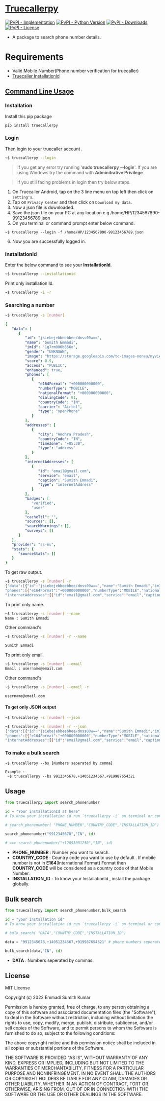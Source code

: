 # [Truecallerpy](https://github.com/sumithemmadi/truecallerpy)

[![PyPI - Implementation](https://img.shields.io/pypi/v/truecallerpy?style=flat-square)](https://pypi.org/project/truecallerpy)
[![PyPI - Python Version](https://img.shields.io/pypi/pyversions/truecallerpy?style=flat-square)](https://pypi.org/project/truecallerpy)
[![PyPI - Downloads](https://img.shields.io/pypi/dm/truecallerpy?style=flat-square)](https://pypistats.org/packages/truecallerpy)
[![PyPI - License](https://img.shields.io/pypi/l/truecallerpy?style=flat-square)](https://github.com/sumithemmadi/truecallerpy/edit/main/LICENSE.md)


- A  package to search phone number details.</p>


# Requirements

* Valid Mobile Number(Phone number verification for truecaller)
* [Truecaller InstallationId](https://github.com/sumithemmadi/truecallerpy#InstallationId)

## [Command Line Usage](https://github.com/sumithemmadi/truecallerpy)

### Installation

Install this pip package

```bash
pip install truecallerpy
```

### Login

Then  login to your truecaller account .

```bash
~$ truecallerpy --login
```

> If you get any error try running '**sudo truecallerpy --login**'. If you are using Windows try the command with **Adminitrative Privilege**.

> If you still facing problems in login then try below steps.

   1. On Truecaller Android, tap on the 3 line menu on top left then click on `setting's`.
   2. Tap on `Privacy Center` and then click on `Download my data`.
   3. Now a json file is downloaded. 
   4. Save the json file on your PC at any location e.g /home/HP/1234567890-99123456789.json
   5. On you terminal or command prompt enter below command.
   ```
   ~$ truecallerpy --login -f /home/HP/1234567890-99123456789.json
   ```
   6. Now you are successfully logged in.


### InstallationId

Enter the below command to see your **InstallationId**.

```bash
~$ truecallerpy --installationid
```

Print only installation Id.

```bash
~$ truecallerpy -i -r
```

### Searching a number

```bash
~$ truecallerpy -s [number]
```

```yaml
{
   "data": [
      {
         "id": "jsiebejebbeebhee/dnss00w==",
         "name": "Sumith Emmadi",
         "imId": "1g7rm006b356o",
         "gender": "UNKNOWN",
         "image": "https://storage.googleapis.com/tc-images-noneu/myview/1/jdvdidbdhvdjdvddbkdbeiebeieb",
         "score": 0.9,
         "access": "PUBLIC",
         "enhanced": true,
         "phones": [
            {
               "e164Format": "+000000000000",
               "numberType": "MOBILE",
               "nationalFormat": "+000000000000",
               "dialingCode": 91,
               "countryCode": "IN",
               "carrier": "Airtel",
               "type": "openPhone"
            }
         ],
         "addresses": [
            {
               "city": "Andhra Pradesh",
               "countryCode": "IN",
               "timeZone": "+05:30",
               "type": "address"
            }
         ],
         "internetAddresses": [
            {
               "id": "email@gmail.com",
               "service": "email",
               "caption": "Sumith Emmadi",
               "type": "internetAddress"
            }
         ],
         "badges": [
            "verified",
            "user"
         ],
         "cacheTtl": "",
         "sources": [],
         "searchWarnings": [],
         "surveys": []
      }
   ],
   "provider": "ss-nu",
   "stats": {
      "sourceStats": []
   }
}
```

To get raw output.

```bash
~$ truecallerpy -s [number] -r
{"data":[{"id":"jsiebejebbeebhee/dnss00w==","name":"Sumith Emmadi","imId":"1g7rm006b356o","gender":"UNKNOWN","image":"https://storage.googleapis.com/tc-images-noneu/myview/1/jdvdidbdhvdjdvddbkdbeiebeieb","score":0.9,"access":"PUBLIC","enhanced":true,
"phones":[{"e164Format":"+000000000000","numberType":"MOBILE","nationalFormat":"+000000000000","dialingCode":91,"countryCode":"IN","carrier":"Airtel","type":"openPhone"}],"addresses":[{"city":"Andhra Pradesh","countryCode":"IN","timeZone":"+05:30","type":"address"}],
"internetAddresses":[{"id":"email@gmail.com","service":"email","caption":"Sumith Emmadi","type":"internetAddress"}],"badges":["verified","user"],"cacheTtl":"","sources":[],"searchWarnings":[],"surveys":[]}],"provider":"ss-nu","stats":{"sourceStats":[]}}
```


To print only name.

```bash
~$ truecallerpy -s [number] --name
Name : Sumith Emmadi
```

Other command's

```bash
~$ truecallerpy -s [number] -r --name

Sumith Emmadi
```

To print only email.

```bash
~$ truecallerpy -s [number] --email
Email : username@email.com
```

Other command's

```bash
~$ truecallerpy -s [number] --email -r 

username@email.com
```


#### To get only JSON output

```bash
~$ truecallerpy -s [number] --json
```
```bash
~$ truecallerpy -s [number] -r --json
{"data":[{"id":"jsiebejebbeebhee/dnss00w==","name":"Sumith Emmadi","imId":"1g7rm006b356o","gender":"UNKNOWN","image":"https://storage.googleapis.com/tc-images-noneu/myview/1/jdvdidbdhvdjdvddbkdbeiebeieb","score":0.9,"access":"PUBLIC","enhanced":true,
"phones":[{"e164Format":"+000000000000","numberType":"MOBILE","nationalFormat":"+000000000000","dialingCode":91,"countryCode":"IN","carrier":"Airtel","type":"openPhone"}],"addresses":[{"city":"Andhra Pradesh","countryCode":"IN","timeZone":"+05:30","type":"address"}],
"internetAddresses":[{"id":"email@gmail.com","service":"email","caption":"Sumith Emmadi","type":"internetAddress"}],"badges":["verified","user"],"cacheTtl":"","sources":[],"searchWarnings":[],"surveys":[]}],"provider":"ss-nu","stats":{"sourceStats":[]}}
```

### To make a bulk search 

```
~$ truecallerpy --bs [Numbers seperated by comma]
```

```
Example : 
 ~$ truecallerpy --bs 9912345678,+14051234567,+919987654321
```


## Usage 

```python
from truecallerpy import search_phonenumber

id = "Your installationId at here"
# To know your installation id run `truecallerpy -i` on terminal or command prompt

# search_phonenumber( "PHONE_NUMBER","COUNTRY_CODE","INSTALLATION_ID")

search_phonenumber("9912345678","IN", id)

# ==> search_phonenumber("+12093031250","IN", id)

```

* **PHONE_NUMBER** : Number you want to search.
* **COUNTRY_CODE** : Country code you want to use by default . If mobile number is not in **E164**(International Format) Format then **COUNTRY_CODE** will be considered as a country code of that Mobile Number.
* **INSTALLATION_ID** : To know your InstallationId , install the package globally.

## Bulk search


```python
from truecallerpy import search_phonenumber,bulk_search

id = "your installation id"
# To know your installation id run `truecallerpy -i` on terminal or command prompt

# bulk_search( "DATA","COUNTRY_CODE","INSTALLATION_ID") 

data = "9912345678,+14051234567,+919987654321" # phone numbers seperated by commas

bulk_search(data,"IN", id)
```
* **DATA** : Numbers seperated by commas.

## License

MIT License

Copyright (c) 2022 Emmadi Sumith Kumar

Permission is hereby granted, free of charge, to any person obtaining a copy
of this software and associated documentation files (the "Software"), to deal
in the Software without restriction, including without limitation the rights
to use, copy, modify, merge, publish, distribute, sublicense, and/or sell
copies of the Software, and to permit persons to whom the Software is
furnished to do so, subject to the following conditions:

The above copyright notice and this permission notice shall be included in all
copies or substantial portions of the Software.

THE SOFTWARE IS PROVIDED "AS IS", WITHOUT WARRANTY OF ANY KIND, EXPRESS OR
IMPLIED, INCLUDING BUT NOT LIMITED TO THE WARRANTIES OF MERCHANTABILITY,
FITNESS FOR A PARTICULAR PURPOSE AND NONINFRINGEMENT. IN NO EVENT SHALL THE
AUTHORS OR COPYRIGHT HOLDERS BE LIABLE FOR ANY CLAIM, DAMAGES OR OTHER
LIABILITY, WHETHER IN AN ACTION OF CONTRACT, TORT OR OTHERWISE, ARISING FROM,
OUT OF OR IN CONNECTION WITH THE SOFTWARE OR THE USE OR OTHER DEALINGS IN THE
SOFTWARE.
